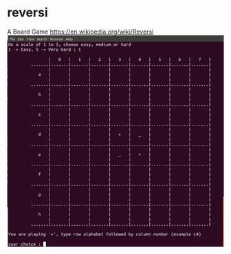 # reversi
A Board Game https://en.wikipedia.org/wiki/Reversi
![Start Reversi Game Screen capture](https://github.com/nara3m/reversi/blob/master/reversi.png)

